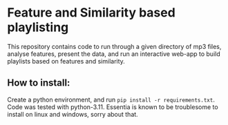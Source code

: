 # Feature and Similarity based playlisting
This repository contains code to run through a given directory of mp3 files, analyse features,
present the data, and run an interactive web-app to build playlists based on features and similarity.

## How to install:
Create a python environment, and run `pip install -r requirements.txt`. Code was tested with python-3.11.
Essentia is known to be troublesome to install on linux and windows, sorry about that.
